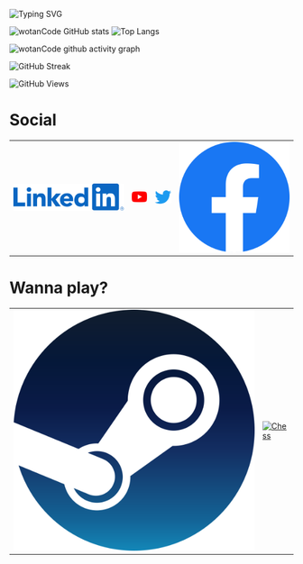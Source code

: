 <!--
Mensaje typing
https://github.com/DenverCoder1/readme-typing-svg
-->
![Typing SVG](https://readme-typing-svg.herokuapp.com?color=00FF00&multiline=true&height=120&lines=wotanCode%3A+Wake+up...;The+Matrix+has+you...;Follow+the+white+rabbit...;knock+knock+!!!)

<!--
Repositorio para la Card de los lenguajes utilizados
https://github.com/anuraghazra/github-readme-stats
-->
![wotanCode GitHub stats](https://github-readme-stats.vercel.app/api?username=wotanCode&hide_border=true&show_icons=true&theme=dark)
![Top Langs](https://github-readme-stats.vercel.app/api/top-langs/?username=wotanCode&hide_border=true&layout=compact&theme=dark)
<!--
Repositorio para grafico de actividad
https://github.com/Ashutosh00710/github-readme-activity-graph
-->
![wotanCode github activity graph](https://activity-graph.herokuapp.com/graph?username=wotanCode&area=true&hide_border=true&line=3AFC30&theme=react-dark)

<!--
Repositorio para esta Card
https://github.com/denvercoder1/github-readme-streak-stats
-->
![GitHub Streak](http://github-readme-streak-stats.herokuapp.com?user=wotanCode&theme=dark&hide_border=true&ring=59BFFF&fire=FFFFFF&stroke=59BFFF&currStreakLabel=FFFFFF&sideNums=59BFFF&sideLabels=59BFFF&currStreakNum=FFFFFF&dates=00DD2BEE)

<!--
Repositorio original de la funcion de visitas
https://komarev.com/ghpvc/
-->
![GitHub Views](https://komarev.com/ghpvc/?username=wotanCode&color=2685BF)

# Social
<table>
  <tr>
    <td><a href="https://www.linkedin.com/in/pedro-yanez-a1a9b773/"><img src="svg/linkedin-icon.svg" alt="linkedin"></a></th>
    <td><a href="https://www.youtube.com/channel/UCwISu2hFg7EpOIZ8aV7iS6g"><img src="svg/youtube-icon.svg" alt="youtube"></a></th>
    <td><a href="https://twitter.com/wotanCode"><img src="svg/twitter-icon.svg" alt="twitter"></a></th>
    <td><a href="https://www.facebook.com/pedro.hackdeluz/"><img src="svg/facebook-icon.svg" alt="facebook"></a></th>
  </tr>
 </table>

# Wanna play?
 <table>
  <tr>
    <!--<td><a href="https://www.linkedin.com/in/pedro-yanez-a1a9b773/"><img src="svg/discord-icon.svg" alt="Discord"></a></th>-->
    <td><a href="https://steamcommunity.com/id/idzenc"><img src="svg/steam-icon.svg" alt="Steam"></a></th>
    <td><a href="https://www.chess.com/member/caballerodeplata"><img src="svg/chess-icon.svg" alt="Chess"></a></th>
  </tr>
 </table>
